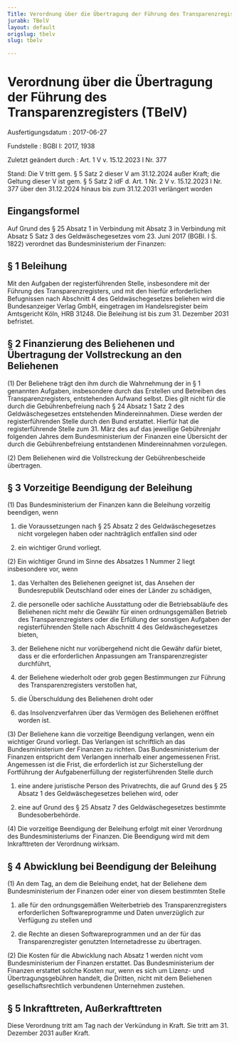 ```yaml
---
Title: Verordnung über die Übertragung der Führung des Transparenzregisters
jurabk: TBelV
layout: default
origslug: tbelv
slug: tbelv

---
```


# Verordnung über die Übertragung der Führung des Transparenzregisters (TBelV)

Ausfertigungsdatum
:   2017-06-27

Fundstelle
:   BGBl I: 2017, 1938

Zuletzt geändert durch
:   Art. 1 V v. 15.12.2023 I Nr. 377

Stand: Die V tritt gem. § 5 Satz 2 dieser V am 31.12.2024 außer Kraft; die Geltung dieser V ist gem. § 5 Satz 2 idF d. Art. 1 Nr. 2 V v. 15.12.2023 I Nr. 377 über den 31.12.2024 hinaus bis zum 31.12.2031 verlängert worden

## Eingangsformel

Auf Grund des § 25 Absatz 1 in Verbindung mit Absatz 3 in Verbindung mit Absatz 5 Satz 3 des Geldwäschegesetzes vom 23. Juni 2017 (BGBl. I S. 1822) verordnet das Bundesministerium der Finanzen:


## § 1 Beleihung

Mit den Aufgaben der registerführenden Stelle, insbesondere mit der Führung des Transparenzregisters, und mit den hierfür erforderlichen Befugnissen nach Abschnitt 4 des Geldwäschegesetzes beliehen wird die Bundesanzeiger Verlag GmbH, eingetragen im Handelsregister beim Amtsgericht Köln, HRB 31248. Die Beleihung ist bis zum 31. Dezember 2031 befristet.


## § 2 Finanzierung des Beliehenen und Übertragung der Vollstreckung an den Beliehenen

(1) Der Beliehene trägt den ihm durch die Wahrnehmung der in § 1 genannten Aufgaben, insbesondere durch das Erstellen und Betreiben des Transparenzregisters, entstehenden Aufwand selbst. Dies gilt nicht für die durch die Gebührenbefreiung nach § 24 Absatz 1 Satz 2 des Geldwäschegesetzes entstehenden Mindereinnahmen. Diese werden der registerführenden Stelle durch den Bund erstattet. Hierfür hat die registerführende Stelle zum 31. März des auf das jeweilige Gebührenjahr folgenden Jahres dem Bundesministerium der Finanzen eine Übersicht der durch die Gebührenbefreiung entstandenen Mindereinnahmen vorzulegen.

(2) Dem Beliehenen wird die Vollstreckung der Gebührenbescheide übertragen.


## § 3 Vorzeitige Beendigung der Beleihung

(1) Das Bundesministerium der Finanzen kann die Beleihung vorzeitig beendigen, wenn

1.  die Voraussetzungen nach § 25 Absatz 2 des Geldwäschegesetzes nicht vorgelegen haben oder nachträglich entfallen sind oder


2.  ein wichtiger Grund vorliegt.




(2) Ein wichtiger Grund im Sinne des Absatzes 1 Nummer 2 liegt insbesondere vor, wenn

1.  das Verhalten des Beliehenen geeignet ist, das Ansehen der Bundesrepublik Deutschland oder eines der Länder zu schädigen,


2.  die personelle oder sachliche Ausstattung oder die Betriebsabläufe des Beliehenen nicht mehr die Gewähr für einen ordnungsgemäßen Betrieb des Transparenzregisters oder die Erfüllung der sonstigen Aufgaben der registerführenden Stelle nach Abschnitt 4 des Geldwäschegesetzes bieten,


3.  der Beliehene nicht nur vorübergehend nicht die Gewähr dafür bietet, dass er die erforderlichen Anpassungen am Transparenzregister durchführt,


4.  der Beliehene wiederholt oder grob gegen Bestimmungen zur Führung des Transparenzregisters verstoßen hat,


5.  die Überschuldung des Beliehenen droht oder


6.  das Insolvenzverfahren über das Vermögen des Beliehenen eröffnet worden ist.




(3) Der Beliehene kann die vorzeitige Beendigung verlangen, wenn ein wichtiger Grund vorliegt. Das Verlangen ist schriftlich an das Bundesministerium der Finanzen zu richten. Das Bundesministerium der Finanzen entspricht dem Verlangen innerhalb einer angemessenen Frist. Angemessen ist die Frist, die erforderlich ist zur Sicherstellung der Fortführung der Aufgabenerfüllung der registerführenden Stelle durch

1.  eine andere juristische Person des Privatrechts, die auf Grund des § 25 Absatz 1 des Geldwäschegesetzes beliehen wird, oder


2.  eine auf Grund des § 25 Absatz 7 des Geldwäschegesetzes bestimmte Bundesoberbehörde.




(4) Die vorzeitige Beendigung der Beleihung erfolgt mit einer Verordnung des Bundesministeriums der Finanzen. Die Beendigung wird mit dem Inkrafttreten der Verordnung wirksam.


## § 4 Abwicklung bei Beendigung der Beleihung

(1) An dem Tag, an dem die Beleihung endet, hat der Beliehene dem Bundesministerium der Finanzen oder einer von diesem bestimmten Stelle

1.  alle für den ordnungsgemäßen Weiterbetrieb des Transparenzregisters erforderlichen Softwareprogramme und Daten unverzüglich zur Verfügung zu stellen und


2.  die Rechte an diesen Softwareprogrammen und an der für das Transparenzregister genutzten Internetadresse zu übertragen.




(2) Die Kosten für die Abwicklung nach Absatz 1 werden nicht vom Bundesministerium der Finanzen erstattet. Das Bundesministerium der Finanzen erstattet solche Kosten nur, wenn es sich um Lizenz- und Übertragungsgebühren handelt, die Dritten, nicht mit dem Beliehenen gesellschaftsrechtlich verbundenen Unternehmen zustehen.


## § 5 Inkrafttreten, Außerkrafttreten

Diese Verordnung tritt am Tag nach der Verkündung in Kraft. Sie tritt am 31. Dezember 2031 außer Kraft.

